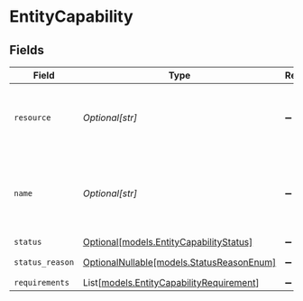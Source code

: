 # EntityCapability


## Fields

| Field                                                                                | Type                                                                                 | Required                                                                             | Description                                                                          | Example                                                                              |
| ------------------------------------------------------------------------------------ | ------------------------------------------------------------------------------------ | ------------------------------------------------------------------------------------ | ------------------------------------------------------------------------------------ | ------------------------------------------------------------------------------------ |
| `resource`                                                                           | *Optional[str]*                                                                      | :heavy_minus_sign:                                                                   | Always the word `capability` for this resource type.                                 | capability                                                                           |
| `name`                                                                               | *Optional[str]*                                                                      | :heavy_minus_sign:                                                                   | A unique name for this capability like `payments` / `settlements`.                   | payments                                                                             |
| `status`                                                                             | [Optional[models.EntityCapabilityStatus]](../models/entitycapabilitystatus.md)       | :heavy_minus_sign:                                                                   | N/A                                                                                  | pending                                                                              |
| `status_reason`                                                                      | [OptionalNullable[models.StatusReasonEnum]](../models/statusreasonenum.md)           | :heavy_minus_sign:                                                                   | N/A                                                                                  | requirement-past-due                                                                 |
| `requirements`                                                                       | List[[models.EntityCapabilityRequirement](../models/entitycapabilityrequirement.md)] | :heavy_minus_sign:                                                                   | N/A                                                                                  |                                                                                      |